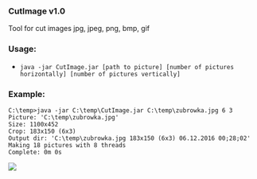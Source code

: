 ### CutImage v1.0
Tool for cut images jpg, jpeg, png, bmp, gif

### Usage:
* `java -jar CutImage.jar [path to picture] [number of pictures horizontally] [number of pictures vertically]`

### Example:
```
C:\temp>java -jar C:\temp\CutImage.jar C:\temp\zubrowka.jpg 6 3
Picture: 'C:\temp\zubrowka.jpg'
Size: 1100x452
Crop: 183x150 (6x3)
Output dir: 'C:\temp\zubrowka.jpg 183x150 (6x3) 06.12.2016 00;28;02'
Making 18 pictures with 8 threads
Complete: 0m 0s
```

![](https://user-images.githubusercontent.com/8545291/83451567-e0e25880-a45f-11ea-996b-2c04f5d30fd2.png)
